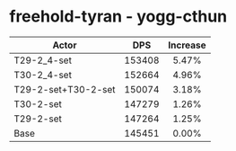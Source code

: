 # freehold-tyran - yogg-cthun
| Actor | DPS | Increase |
|---|:---:|:---:|
|T29-2_4-set|153408|5.47%|
|T30-2_4-set|152664|4.96%|
|T29-2-set+T30-2-set|150074|3.18%|
|T30-2-set|147279|1.26%|
|T29-2-set|147264|1.25%|
|Base|145451|0.00%|
